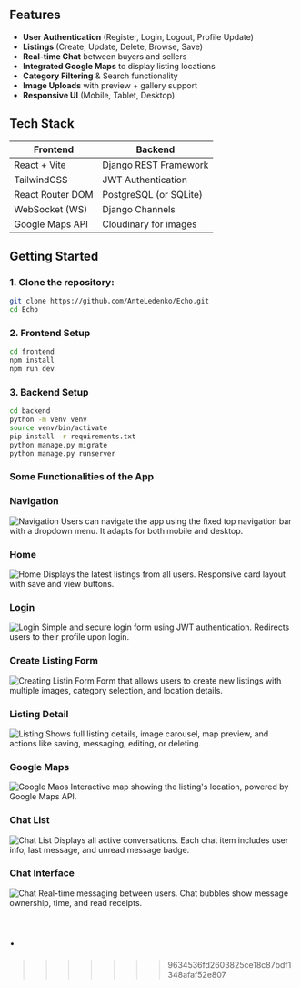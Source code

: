 





## Features

- **User Authentication** (Register, Login, Logout, Profile Update)
- **Listings** (Create, Update, Delete, Browse, Save)
- **Real-time Chat** between buyers and sellers
- **Integrated Google Maps** to display listing locations
- **Category Filtering** & Search functionality
- **Image Uploads** with preview + gallery support
- **Responsive UI** (Mobile, Tablet, Desktop)


## Tech Stack

| Frontend             | Backend               |
|----------------------|---------------------- |
| React + Vite         | Django REST Framework |
| TailwindCSS          | JWT Authentication    |
| React Router DOM     | PostgreSQL (or SQLite)|
| WebSocket (WS)       | Django Channels       |
| Google Maps API      | Cloudinary for images |

## Getting Started

### 1. Clone the repository:

```bash
git clone https://github.com/AnteLedenko/Echo.git
cd Echo
```

### 2. Frontend Setup

```bash
cd frontend
npm install
npm run dev
```

### 3. Backend Setup

```bash
cd backend
python -m venv venv
source venv/bin/activate
pip install -r requirements.txt
python manage.py migrate
python manage.py runserver
```

### Some Functionalities of the App


### Navigation
![Navigation](./screenshots/navigation.PNG)
Users can navigate the app using the fixed top navigation bar with a dropdown menu. It adapts for both mobile and desktop.

### Home
![Home](./screenshots/home.PNG)
Displays the latest listings from all users. Responsive card layout with save and view buttons.

### Login
![Login](./screenshots/login.PNG)
Simple and secure login form using JWT authentication. Redirects users to their profile upon login.

### Create Listing Form
![Creating Listin Form](./screenshots/creating-listing.PNG)
Form that allows users to create new listings with multiple images, category selection, and location details.

### Listing Detail
![Listing](./screenshots/listing.PNG)
Shows full listing details, image carousel, map preview, and actions like saving, messaging, editing, or deleting.

### Google Maps
![Google Maos](./screenshots/googlemaps.PNG)
Interactive map showing the listing's location, powered by Google Maps API.

### Chat List
![Chat List](./screenshots/chat-list.PNG)
Displays all active conversations. Each chat item includes user info, last message, and unread message badge.

### Chat Interface
![Chat](./screenshots/chat.PNG)
Real-time messaging between users. Chat bubbles show message ownership, time, and read receipts.

.
=======
>>>>>>> 9634536fd2603825ce18c87bdf1348afaf52e807